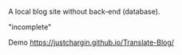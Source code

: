 A local blog site without back-end (database).

"incomplete"

Demo
https://justchargin.github.io/Translate-Blog/
